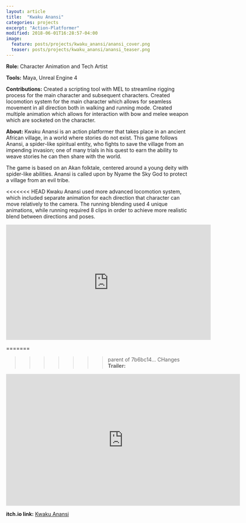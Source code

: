 ```yaml
---
layout: article
title:  "Kwaku Anansi"
categories: projects
excerpt: "Action-Platformer"
modified: 2018-06-01T16:28:57-04:00
image:
  feature: posts/projects/kwaku_anansi/anansi_cover.png
  teaser: posts/projects/kwaku_anansi/anansi_teaser.png
---
```


**Role:** Character Animation and Tech Artist

**Tools:** Maya, Unreal Engine 4

**Contributions:** Created a scripting tool with MEL to streamline rigging process for the main character and subsequent characters. Created locomotion system for the main character which allows for seamless movement in all direction both in walking and running mode. Created multiple animation which allows for interaction with bow and melee weapon which are socketed on the character.

**About:** Kwaku Anansi is an action platformer that takes place in an ancient African village, in a world where stories do not exist. This game follows Anansi, a spider-like spiritual entity, who fights to save the village from an impending invasion; one of many trials in his quest to earn the ability to weave stories he can then share with the world.

The game is based on an Akan folktale, centered around a young deity with spider-like abilities. Anansi is called upon by Nyame the Sky God to protect a village from an evil tribe.

<<<<<<< HEAD
Kwaku Anansi used more advanced locomotion system, which included separate animation for each direction that character can move relatively to the camera. The running blending used 4 unique animations, while running required 8 clips in order to achieve more realistic blend between directions and poses.

<iframe width="560" height="315" src="https://www.youtube.com/embed/CNkYE3PHh3c" frameborder="0" allow="accelerometer; autoplay; encrypted-media; gyroscope; picture-in-picture" allowfullscreen></iframe>

=======
>>>>>>> parent of 7b6bc14... CHanges
**Trailer:**

<iframe src="https://player.vimeo.com/video/334234739" width="640" height="360" frameborder="0" allow="autoplay; fullscreen" allowfullscreen></iframe>

**itch.io link:** <a href="https://hightideinteractive.itch.io/kwaku-anansi">Kwaku Anansi</a>


